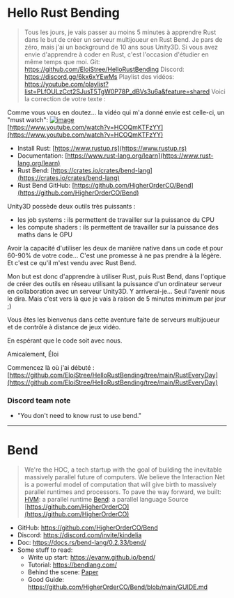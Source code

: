 # Hello Rust Bending

> Tous les jours, je vais passer au moins 5 minutes à apprendre Rust dans le but de créer un serveur multijoueur en Rust Bend.
> Je pars de zéro, mais j'ai un background de 10 ans sous Unity3D.
> Si vous avez envie d'apprendre à coder en Rust, c'est l'occasion d'étudier en même temps que moi.
> Git: https://github.com/EloiStree/HelloRustBending
> Discord: https://discord.gg/6kx6xYEwMs 
> Playlist des vidéos: https://youtube.com/playlist?list=PLfOULzCct2SJusT5TgW0P78P_dBVs3u6a&feature=shared
Voici la correction de votre texte :


Comme vous vous en doutez... la vidéo qui m'a donné envie est celle-ci, un "must watch":
[![image](https://github.com/EloiStree/HelloRustBending/assets/20149493/ee7bbbfb-755c-4bb0-9d79-ceab4397912c)](https://www.youtube.com/watch?v=HCOQmKTFzYY&ab_channel=Fireship)  
[https://www.youtube.com/watch?v=HCOQmKTFzYY](https://www.youtube.com/watch?v=HCOQmKTFzYY)  
- Install Rust: [https://www.rustup.rs](https://www.rustup.rs)
- Documentation: [https://www.rust-lang.org/learn](https://www.rust-lang.org/learn)
- Rust Bend: [https://crates.io/crates/bend-lang](https://crates.io/crates/bend-lang)
- Rust Bend GitHub: [https://github.com/HigherOrderCO/Bend](https://github.com/HigherOrderCO/Bend)

Unity3D possède deux outils très puissants :
- les job systems : ils permettent de travailler sur la puissance du CPU
- les compute shaders : ils permettent de travailler sur la puissance des maths dans le GPU

Avoir la capacité d'utiliser les deux de manière native dans un code et pour 60-90% de votre code...
C'est une promesse à ne pas prendre à la légère. Et c'est ce qu'il m'est vendu avec Rust Bend.

Mon but est donc d'apprendre à utiliser Rust, puis Rust Bend, dans l'optique de créer des outils en réseau utilisant la puissance d'un ordinateur serveur en collaboration avec un serveur Unity3D.
Y arriverai-je... Seul l'avenir nous le dira. Mais c'est vers là que je vais à raison de 5 minutes minimum par jour ;)

Vous êtes les bienvenus dans cette aventure faite de serveurs multijoueur et de contrôle à distance de jeux vidéo.

En espérant que le code soit avec nous.

Amicalement,
Éloi

Commencez là où j'ai débuté :
[https://github.com/EloiStree/HelloRustBending/tree/main/RustEveryDay](https://github.com/EloiStree/HelloRustBending/tree/main/RustEveryDay)



### Discord team note
- "You don't need to know rust to use bend."

---------------

#  Bend

> We're the HOC, a tech startup with the goal of building the inevitable massively parallel future of computers. We believe the Interaction Net is a powerful model of computation that will give birth to massively parallel runtimes and processors. To pave the way forward, we built:
> [HVM](https://github.com/HigherOrderCO/hvm): a parallel runtime
> [Bend](https://github.com/HigherOrderCO/Bend): a parallel language
> Source [https://github.com/HigherOrderCO](https://github.com/HigherOrderCO)

- GitHub: https://github.com/HigherOrderCO/Bend
- Discord: https://discord.com/invite/kindelia
- Doc: https://docs.rs/bend-lang/0.2.33/bend/
- Some stuff to read:
  - Write up start: https://evanw.github.io/bend/ 
  - Tutorial: https://bendlang.com/
  - Behind the scene: [Paper](https://docs.google.com/viewer?url=https://raw.githubusercontent.com/HigherOrderCO/HVM/main/paper/PAPER.pdf)
  - Good Guide: https://github.com/HigherOrderCO/Bend/blob/main/GUIDE.md


